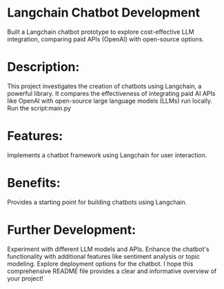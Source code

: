 # Langchain Chatbot Development
Built a Langchain chatbot prototype to explore cost-effective LLM integration, comparing paid APIs (OpenAI) with open-source options.

# Description:
This project investigates the creation of chatbots using Langchain, a powerful library.
It compares the effectiveness of integrating paid AI APIs like OpenAI with open-source large language models (LLMs) run locally.
Run the script:main.py

# Features:

Implements a chatbot framework using Langchain for user interaction.

# Benefits:

Provides a starting point for building chatbots using Langchain. 

# Further Development:

Experiment with different LLM models and APIs.
Enhance the chatbot's functionality with additional features like sentiment analysis or topic modeling.
Explore deployment options for the chatbot.
I hope this comprehensive README file provides a clear and informative overview of your project!
